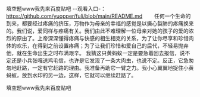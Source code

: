填空题www我先来百度贴吧
--观看入口-：https://github.com/yuopper/fuli/blob/main/README.md
　　任何一个生命的到来，都要经过疼痛的挤压，万物作为母亲的幸福的感觉是以撕心裂肺的疼痛换来的。我们说，爱同样与疼痛有关。我们由此不难理解一位母亲对她的孩子的爱的浓烈的原由了。上帝深深懂得疼痛与快感的相生相克的关系，为了让你尽享和珍惜肉体的欢乐，在得到之前设置疼痛；为了让我们珍惜和爱自己的后代，不轻易抛弃他，就在生命出生之时布满艰辛。
我猜这只黄蚂蚁一定是要急着回去报信，说不定还是小兵张嘎送鸡毛信，也许是它发现了一条大肉虫，也说不定。反正，它急匆匆地赶路，一定有它赶路的理由。我准备再助它一臂之力。我小心翼翼地捉住小黄蚂蚁，放到水印的另一边，这样，它就可以继续赶路了。

填空题www我先来百度贴吧
